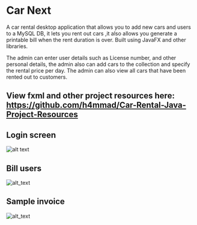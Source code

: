 # Car Next
A car rental desktop application that allows you to add new cars and users to a MySQL DB, it lets you rent out cars ,it also allows you generate a printable bill when the rent duration is over.
Built using JavaFX and other libraries.

The admin can enter user details such as License number, and other personal details, the admin also can add cars to the collection and specify the rental price per day. The admin can also view all cars that have been rented out to customers.

View fxml and other project resources here:
https://github.com/h4mmad/Car-Rental-Java-Project-Resources
---

## Login screen
![alt text](https://raw.githubusercontent.com/h4mmad/Car-Rental-Java-Project/main/Screenshot%202022-05-18%20104549.png)

## Bill users
![alt_text](https://raw.githubusercontent.com/h4mmad/Car-Rental-Java-Project/main/Screenshot%202022-05-18%20104707.png)

## Sample invoice
![alt_text](https://raw.githubusercontent.com/h4mmad/Car-Rental-Java-Project/main/Screenshot%202022-05-18%20104829.png)
